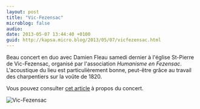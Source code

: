 ```yaml
---
layout: post
title: "Vic-Fezensac"
microblog: false
audio: 
date: 2013-05-07 13:44:40 +0100
guid: http://kapsa.micro.blog/2013/05/07/vicfezensac.html
---
```

Beau concert en duo avec Damien Fleau samedi dernier à l'église St-Pierre de Vic-Fezensac, organisé par l'association <em>Humanisme en Fezensac</em>. L'acoustique du lieu est particulièrement bonne, peut-être grâce au travail des charpentiers sur la voûte de 1820.

Vous pouvez consulter <a href="http://www.sudouest.fr/2013/05/09/le-jazz-etait-la-1048446-2277.php">cet article</a><strong> </strong>à propos du concert.

<img src="http://www.jeankapsa.com/uploads/2018/4989afddf3.jpg" alt="Vic-Fezensac"/>
